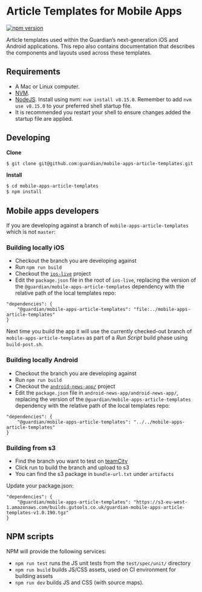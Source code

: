 # Article Templates for Mobile Apps
[![npm version](https://badge.fury.io/js/%40guardian%2Fmobile-apps-article-templates.svg)](https://badge.fury.io/js/%40guardian%2Fmobile-apps-article-templates)

Article templates used within the Guardian’s next-generation iOS and Android applications. This repo also contains documentation that describes the components and layouts used across these templates.

## Requirements
* A Mac or Linux computer.
* [NVM](https://github.com/creationix/nvm).
* [NodeJS](https://nodejs.org/). Install using nvm: `nvm install v8.15.0`. Remember to add `nvm use v8.15.0` to your preferred shell startup file.
* It is recommended you restart your shell to ensure changes added the startup file are applied.

## Developing
**Clone**
```bash
$ git clone git@github.com:guardian/mobile-apps-article-templates.git
```

**Install**
```bash
$ cd mobile-apps-article-templates
$ npm install
```

## Mobile apps developers
If you are developing against a branch of `mobile-apps-article-templates` which is not `master`:

### Building locally iOS
* Checkout the branch you are developing against
* Run `npm run build`
* Checkout the [`ios-live`](https://github.com/guardian/ios-live/) project
* Edit the `package.json` file in the root of `ios-live`, replacing the version of the `@guardian/mobile-apps-article-templates` dependency with the relative path of the local templates repo:

```
"dependencies": {
    "@guardian/mobile-apps-article-templates": "file:../mobile-apps-article-templates"
}
```

Next time you build the app it will use the currently checked-out branch of `mobile-apps-article-templates` as part of a _Run Script_ build phase using `build-post.sh`.

### Building locally Android
* Checkout the branch you are developing against
* Run `npm run build`
* Checkout the [`android-news-app/`](https://github.com/guardian/android-news-app) project
* Edit the `package.json` file in `android-news-app/android-news-app/`, replacing the version of the `@guardian/mobile-apps-article-templates` dependency with the relative path of the local templates repo:

```
"dependencies": {
    "@guardian/mobile-apps-article-templates": "../../mobile-apps-article-templates"
}
```

### Building from s3
* Find the branch you want to test on [teamCity](https://teamcity.gutools.co.uk/viewType.html?buildTypeId=Apps_Templates_TemplatesS3v2)
* Click run to build the branch and upload to s3
* You can find the s3 package in `bundle-url.txt` under `artifacts`

Update your package.json:
```
"dependencies": {
    "@guardian/mobile-apps-article-templates": "https://s3-eu-west-1.amazonaws.com/builds.gutools.co.uk/guardian-mobile-apps-article-templates-v1.0.190.tgz"
}
```

## NPM scripts
NPM will provide the following services:
* `npm run test` runs the JS unit tests from the `test/spec/unit/` directory
* `npm run build` builds JS/CSS assets, used on CI environment for building assets
* `npm run dev` builds JS and CSS (with source maps).
